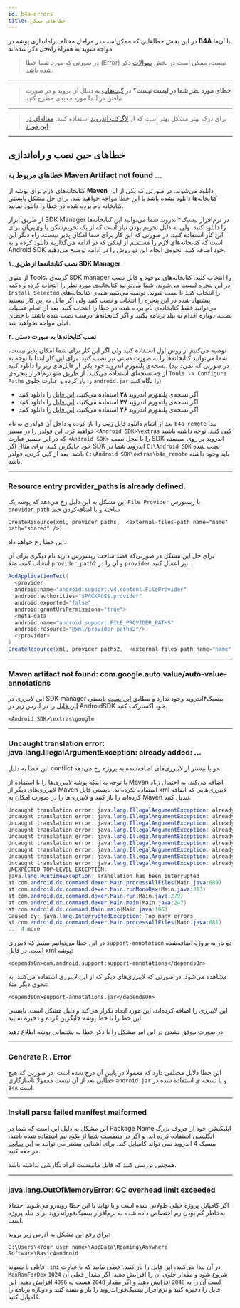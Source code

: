 ```yaml
---
id: b4a-errors
title: خطاهای ممکن
---
```


در این بخش خطاهایی که ممکن‌است در مراحل مختلف راه‌اندازی پوشه در **B4A** با آن‌ها مواجه شوید به همراه راه‌حل ذکر شده‌اند.

> در صورتی که مورد شما خطا (Error) نیست، ممکن است در بخش [سوالات](faq.md) ذکر شده باشد.

---

> **خطای مورد نظر شما در لیست نیست؟** در [گیت‌هاب](https://github.com/pusheco/b4a-sample/issues?utf8=%E2%9C%93&q=is%3Aissue) به دنبال آن بروید و در صورت نیافتن در آنجا مورد جدیدی مطرح کنید.

---

> برای درک بهتر مشکل بهتر است که از [لاگ‌کت اندروید](https://developer.android.com/studio/command-line/logcat) استفاده کنید. [مقاله‌ای در این مورد](https://pub.pushe.co/%D8%A2%D9%BE%D9%84%D9%88%D8%AF-%DA%A9%D8%B1%D8%AF%D9%86-%D9%84%D8%A7%DB%8C%D8%A8%D8%B1%D8%B1%DB%8C-%D8%A7%D9%86%D8%AF%D8%B1%D9%88%DB%8C%D8%AF-%D8%AF%D8%B1-bintray-%D8%A8%D8%A7-%DA%AF%D8%B1%DB%8C%D8%AF%D9%84-gz7aiold2agq)

---

## خطاهای حین نصب‌ و راه‌اندازی

### خطا‌‌های مربوط به Maven Artifact not found ...
کتابخانه‌های لازم برای پوشه از 
**Maven**
 دانلود می‌شوند.
در صورتی که یکی از این کتابخانه‌ها دانلود نشده باشد با این خطا مواجه خواهید شد. 
برای حل مشکل بایستی کتابخانه نام برده شده در خطا را دانلود نمایید.

 از طریق ابزار 
SDK Manager
در نرم‌افزار بیسیک۴‌اندروید شما می‌توانید این کتابخانه‌ها را دانلود کنید. ولی به دلیل تحریم بودن نیاز است که از یک تحریم‌شکن یا وی‌پی‌ان برای این کار استفاده کنید. در صورتی که این کار برای شما امکان پذیر نیست، راه دیگر این است که کتابخانه‌های لازم را مستقیم از لینکی که در ادامه می‌گذاریم دانلود کرده و به 
Android SDK 
خود اضافه کنید. نحوه‌ی انجام این دو روش را در ادامه توضیح می‌دهیم.


**۱. نصب کتابخانه‌ها از طریق SDK Manager**


از منوی
Tools،‌
 گزینه‌ی 
 SDK manager
 را انتخاب کنید. کتابخانه‌های موجود و قابل نصب در این پنجره لیست می‌شوند، شما می‌توانید کتابخانه‌ی مورد نظر را انتخاب کرده و دکمه 
 `Install Selected`
 را انتخاب کنید تا نصب شوند.
 توصیه می‌کنیم همه‌ی کتابخانه‌های پیشنهاد شده در این پنجره را انتخاب و نصب کنید ولی اگر مایل به این کار نیستید می‌توانید فقط کتابخانه‌ی نام برده شده در خطا را انتخاب کنید. بعد از اتمام عملیات نصب، دوباره اقدام به بیلد برنامه بکنید و اگر کتابخانه‌ها درست نصب شده باشند با خطای قبلی مواجه نخواهید شد.


**۲. نصب کتابخانه‌ها به صورت دستی**

توصیه می‌کنیم از روش اول استفاده کنید ولی اگر این کار برای شما امکان پذیر نیست، شما می‌توانید کتابخانه‌ها را به صورت دستی نیز نصب کنید. برای این کار ابتدا با توجه به نسخه‌ی پلتفورم اندروید خود یکی از فایل‌های زیر را دانلود کنید. 
(در صورتی که نمی‌دانید از چه نسخه‌ای استفاده می‌کنید، از طریق منو نرم‌افزار پنجره‌ی 
`Tools -> Configure Paths`
را باز کرده و عبارت جلوی 
`android.jar`
را نگاه کنید)

- آگر نسخه‌ی پلتفورم اندروید **۲۸** استفاده می‌کنید، [این فایل](https://static.pushe.co/d/b4a/b4a_remote-28.zip) را دانلود کنید
- آگر نسخه‌ی پلتفورم اندروید **۲۷** استفاده می‌کنید، [این فایل](https://static.pushe.co/d/b4a/b4a_remote-27.zip) را دانلود کنید
- آگر نسخه‌ی پلتفورم اندروید **۲۶** استفاده می‌کنید، [این فایل](https://static.pushe.co/d/b4a/b4a_remote-26.zip) را دانلود کنید

 بعد از اتمام دانلود فایل زیپ را باز کرده و داخل آن فولدری به نام 
 `b4a_remote` 
 پیدا خواهید کرد. این فولدر را در مسیر 
 `<Android SDK>\extras` 
 کپی کنید. توجه داشته باشید که در این مسیر عبارت 
 `<Android SDK>`
 را با محل نصب 
 SDK
 اندروید بر روی سیستم خود جایگزین کنید. برای مثال اگر 
 SDK 
 اندروید شما در 
 `C:\Android SDK`
 نصب شده باشد، بعد از کپی کردن، فولدر 
 `C:\Android SDK\extras\b4a_remote`
 باید وجود داشته باشد.

---

### Resource entry provider_paths is already defined.

این مشکل به این دلیل رخ‌ می‌دهد که پوشه یک `File Provider` با ریسورس `provider_path` ساخته و با اضافه‌کردن خط 

`CreateResource(xml, provider_paths,  <external-files-path name="name" path="shared" />)`

این خطا رخ خواهد داد.

برای حل این مشکل در صورتی‌که قصد ساخت ریسورس دارید نام دیگری برای آن انتخاب کنید، مثلا `provider_path2` و آن را در `provider` نیز اعمال کنید.


```cs
AddApplicationText(
  <provider
  android:name="android.support.v4.content.FileProvider"
  android:authorities="$PACKAGE$.provider"
  android:exported="false"
  android:grantUriPermissions="true">
  <meta-data
  android:name="android.support.FILE_PROVIDER_PATHS"
  android:resource="@xml/provider_paths2"/>
  </provider>
)
CreateResource(xml, provider_paths2,  <external-files-path name="name" path="shared" />)
```

---

### Maven artifact not found: com.google.auto.value/auto-value-annotations

این لایبرری در SDK manager بیسیک۴اندروید وجود ندارد و مطابق
 [این پست](https://www.b4x.com/android/forum/threads/maven-artifact-not-found-com-google-auto-value-auto-value-annotations.103181/) 
 بایستی [این فایل](https://www.b4x.com/android/forum/attachments/m2repository-zip.77807/) را در آدرس زیر در AndroidSDK خود اکسترکت کنید.

`<Android SDK>\extras\google`

---

### Uncaught translation error: java.lang.IllegalArgumentException: already added: ...
این خطا به دلیل conflict دو یا بیشتر از لایبرری‌های اضافه‌شده به پروژه رخ می‌دهد.

با توجه به اینکه پوشه لایبرری‌ها را با استفاده از Maven اضافه می‌کند، به احتمال زیاد لایبرری‌های دیگر از Maven استفاده نکرده‌اند. بایستی فایل xml لایبرری‌هایی که اضافه کرده‌اید را باز کنید و لایبرری‌ها را در صورت امکان به Maven تبدیل کنید. 


```cs
Uncaught translation error: java.lang.IllegalArgumentException: already added: Landroid/support/annotation/AnimRes;
Uncaught translation error: java.lang.IllegalArgumentException: already added: Landroid/support/annotation/AnimatorRes;
Uncaught translation error: java.lang.IllegalArgumentException: already added: Landroid/support/annotation/AnyRes;
Uncaught translation error: java.lang.IllegalArgumentException: already added: Landroid/support/annotation/AnyThread;
Uncaught translation error: java.lang.IllegalArgumentException: already added: Landroid/support/annotation/ArrayRes;
Uncaught translation error: java.lang.IllegalArgumentException: already added: Landroid/support/annotation/AttrRes;
Uncaught translation error: java.lang.IllegalArgumentException: already added: Landroid/support/annotation/BinderThread;
Uncaught translation error: java.lang.IllegalArgumentException: already added: Landroid/support/annotation/BoolRes;
Uncaught translation error: java.lang.IllegalArgumentException: already added: Landroid/support/annotation/CallSuper;
UNEXPECTED TOP-LEVEL EXCEPTION:
java.lang.RuntimeException: Translation has been interrupted
at com.android.dx.command.dexer.Main.processAllFiles(Main.java:689)
at com.android.dx.command.dexer.Main.runMonoDex(Main.java:313)
at com.android.dx.command.dexer.Main.run(Main.java:279)
at com.android.dx.command.dexer.Main.main(Main.java:247)
at com.android.dx.command.Main.main(Main.java:106)
Caused by: java.lang.InterruptedException: Too many errors
at com.android.dx.command.dexer.Main.processAllFiles(Main.java:681)
... 4 more
```
در این خطا می‌توانیم ببینیم که لایبرری `support-annotation` دو بار به پروژه اضافه‌شده است.
در فایل xml پوشه:

`<dependsOn>com.android.support:support-annotations</dependsOn>`

مشاهده می‌شود. در صورتی که لایبرری‌های دیگر که از این لایبرری استفاده می‌کنند، به نحوی دیگر مثلا:

`<dependsOn>support-annotations.jar</dependsOn>`

این لایبرری را اضافه کرده‌اند، این مورد ایجاد تکرار می‌کند و دلیل مشکل است. بایستی این خط را با خط پوشه جایگزین کرده و دخیره نمایید.


در صورت موفق نشدن در این امر مشکل را با ذکر خطا به پشتیبانی پوشه اطلاع دهید.

---


### Generate R . Error

این خطا دلایل مختلفی دارد که معمولا در پایین آن درج شده است. در صورتی که هیچ خطایی بعد از آن نیست معمولا ناسازگاری `android.jar` و یا نسخه ی استفاده شده در `B4A` است.

---

### Install parse failed manifest malformed

این مشکل به دلیل این است که شما در Package Name اپلیکیشن خود از حروف بزرگ انگلیسی استفاده کرده اید. و اگر در منیفست شما از پکیج نیم استفاده شده باشد، بیسیک 4 اندروید نمی تواند کامپایل کند. برای آشنایی بیشتر می توانید به [این سایت](https://www.b4x.com/android/forum/threads/failure-install_parse_.27075/) مراجعه کنید.

همچنین بررسی کنید که فایل مانیفست ایراد نگارشی نداشته باشد.

---

### java.lang.OutOfMemoryError: GC overhead limit exceeded

اگر کامپایل پروژه خیلی طولانی شده است و یا نهایتا با این خطا رو‌به‌رو می‌شوید احتمالا به‌خاطر کم بودن رم اختصاص داده شده به نرم‌افزار بیسیک‌فور‌اندروید برای بیلد پروژه است.

 برای رفع این مشکل به ادرس زیر بروید:

```
C:\Users\<Your user name>\AppData\Roaming\Anywhere Software\Basic4android
```

فایلی با پسوند `.ini` در آن پیدا می‌کنید، این فایل را باز کنید. خطی بیابید که با عبارت `MaxRamForDex` شروع شود و مقدار جلوی آن را افزایش دهید. اگر مقدار فعلی آن `1024` است آن را به `2048` افزایش دهید و اگر مقدار `2048` هست به `4096` افزایش دهید. این فایل را ذخیره کنید و نرم‌افزار بیسیک‌فور‌اندروید را باز و بسته کنید و دوباره برنامه را کامپایل کنید.
